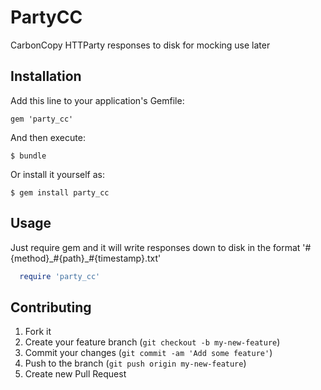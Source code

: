 # PartyCC

CarbonCopy HTTParty responses to disk for mocking use later

## Installation

Add this line to your application's Gemfile:

    gem 'party_cc'

And then execute:

    $ bundle

Or install it yourself as:

    $ gem install party_cc

## Usage

Just require gem and it will write responses down to disk in the format '#{method}\_#{path}\_#{timestamp}.txt'
  ```ruby
    require 'party_cc'
  ```

## Contributing

1. Fork it
2. Create your feature branch (`git checkout -b my-new-feature`)
3. Commit your changes (`git commit -am 'Add some feature'`)
4. Push to the branch (`git push origin my-new-feature`)
5. Create new Pull Request
